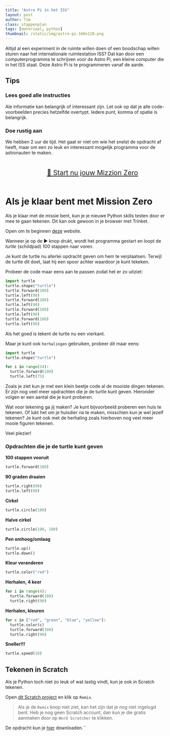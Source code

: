 ```yaml
---
title: "Astro Pi in het ISS"
layout: post
author: Tim
class: stappenplan
tags: [materiaal, python]
thumbnail: /static/img/astro-pi-160x120.png
---
```


Altijd al een experiment in de ruimte willen doen of een boodschap willen sturen naar het internationale ruimtestation ISS? Dat kan door een computerprogramma te schrijven voor de Astro Pi, een kleine computer die in het ISS staat. Deze Astro Pi is te programmeren vanaf de aarde.

## Tips

### Lees goed alle instructies

Ale informatie kan belangrijk of interessant zijn. Let ook op dat je alle code-voorbeelden precies hetzelfde overtypt. Iedere punt, komma of spatie is belangrijk.

### Doe rustig aan

We hebben 2 uur de tijd. Het gaat er niet om wie het snelst de opdracht af heeft, maar om een zo leuk en interessant mogelijk programma voor de astronauten te maken.

<p style="padding:1em; width:100%; font-size:1.5em; text-align:center"><a href="https://projects.raspberrypi.org/nl-NL/projects/astro-pi-mission-zero" target="_blank">🚀 Start nu jouw Mizzion Zero</a></p>

# Als je klaar bent met Mission Zero

Als je klaar met de missie bent, kun je je nieuwe Python skills testen door er mee te gaan tekenen. Dit kan ook gewoon in je browser met Trinket.

Open om te beginnen [deze](https://trinket.io/turtle/52ab11c68f) website. 

Wanneer je op de ▶️ knop drukt, wordt het programma gestart en loopt de _turtle_ (schildpad) 100 stappen naar voren.

Je kunt de turtle nu allerlei opdracht geven om hem te verplaatsen. Terwijl de turtle dit doet, laat hij een spoor achter waardoor je kunt tekeken.

Probeer de code maar eens aan te passen zodat het er zo uitziet:
```python
import turtle
turtle.shape("turtle")
turtle.forward(100)
turtle.left(90)
turtle.forward(100)
turtle.left(90)
turtle.forward(100)
turtle.left(90)
turtle.forward(100)
turtle.left(90)
```

Als het goed is tekent de turtle nu een vierkant.

Maar je kunt ook `herhalingen` gebruiken, probeer dit maar eens:

```python
import turtle
turtle.shape("turtle")

for i in range(24):
  turtle.forward(100)
  turtle.left(75)
```

Zoals je ziet kun je met een klein beetje code al de mooiste dingen tekenen. Er zijn nog veel meer opdrachten die je de turtle kunt geven. Hieronder volgen er een aantal die je kunt proberen.

Wat voor tekening ga jij maken? Je kunt bijvoorbeeld proberen een huis te tekenen. Of lukt het om je huisdier na te maken, misschien kun je wel jezelf tekenen? Je kunt ook met de herhaling zoals hierboven nog veel meer mooie figuren tekenen.

Veel plezier!


### Opdrachten die je de turtle kunt geven

**100 stappen vooruit**
```python
turtle.forward(100)
```

**90 graden draaien**
```python
turtle.right(90)
turtle.left(90)
```

**Cirkel**
```python
turtle.circle(100)
```

**Halve cirkel**
```python
turtle.circle(100, 180)
```

**Pen omhoog/omlaag**
```python
turtle.up()
turtle.down()
```

**Kleur veranderen**
```python
turtle.color("red")
```

**Herhalen, 4 keer**
```python
for i in range(4):
  turtle.forward(100)
  turtle.right(90)
```

**Herhalen, kleuren**
```python
for c in ["red", "green", "blue", "yellow"]:
  turtle.color(c)
  turtle.forward(100)
  turtle.right(90)
```

**Sneller!!!**
```python
turtle.speed(10)
```

## Tekenen in Scratch

Als je Python toch niet zo leuk of wat lastig vindt, kun je ook in Scratch tekenen.

Open [dit Scratch project](https://scratch.mit.edu/projects/160461170/) en klik op `Remix`.

> Als je de `Remix` knop niet ziet, kan het zijn dat je nog niet ingelogd bent. Heb je nog geen Scratch account, dan kun je die gratis aanmaken door op `Word Scratcher` te klikken.

De opdracht kun je [hier](https://scratch.mit.edu/projects/160461170/editor/) downloaden.``
